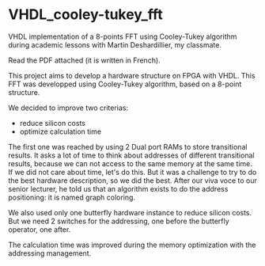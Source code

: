 # VHDL_cooley-tukey_fft
VHDL implementation of a 8-points FFT using Cooley-Tukey algorithm during academic lessons with Martin Deshardillier, my classmate.

Read the PDF attached (it is written in French).

This project aims to develop a hardware structure on FPGA with VHDL. This FFT was developped using Cooley-Tukey algorithm, based on a 8-point structure.

We decided to improve two criterias:

- reduce silicon costs
- optimize calculation time

The first one was reached by using 2 Dual port RAMs to store transitional results. It asks a lot of time to think about addresses of different transitional results, because we can not access to the same memory at the same time. If we did not care about time, let's do this. But it was a challenge to try to do the best hardware description, so we did the best. After our viva voce to our senior lecturer, he told us that an algorithm exists to do the address positioning: it is named graph coloring.

We also used only one butterfly hardware instance to reduce silicon costs. But we need 2 switches for the addressing, one before the butterfly operator, one after. 

The calculation time was improved during the memory optimization with the addressing management.
